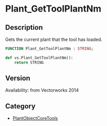 # Plant_GetToolPlantNm

## Description
Gets the current plant that the tool has loaded.

```pascal
FUNCTION Plant_GetToolPlantNm : STRING;
```

```python
def vs.Plant_GetToolPlantNm():
    return STRING
```

## Version
Availability: from Vectorworks 2014

## Category
* [PlantObjectCoreTools](../Categories/PlantObjectCoreTools.md)
